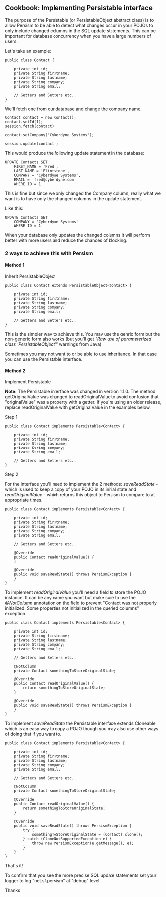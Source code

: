 ## Cookbook: Implementing Persistable interface

The purpose of the Persistable (or PersistableObject abstract class) is to allow Persism to be able to detect what 
changes occur in your POJOs to only include changed columns in the SQL update statements. This can be important for 
database concurrency when you have a large numbers of users.

Let's take an example:
```
public class Contact {

    private int id;
    private String firstname;
    private String lastname;
    private String company;
    private String email;
    
    // Getters and Setters etc..
}
```

We'll fetch one from our database and change the company name.

```
Contact contact = new Contact();
contact.setId(1);
session.fetch(contact);

contact.setCompany("Cyberdyne Systems");

session.update(contact);
```

This would produce the following update statement in the database:

```
UPDATE Contacts SET 
    FIRST_NAME = 'Fred', 
    LAST_NAME = 'Flintstone', 
    COMPANY = 'Cyberdyne Systems', 
    EMAIL = 'fred@cyberdyne.com' 
    WHERE ID = 1       
```
This is fine but since we only changed the Company column, really what we want is to have only the changed 
columns in the update statement.

Like this:

```
UPDATE Contacts SET 
    COMPANY = 'Cyberdyne Systems' 
    WHERE ID = 1       
```
When your database only updates the changed columns it will perform better with more users and reduce the chances of blocking.

### 2 ways to achieve this with Persism

#### Method 1

Inherit PersistableObject

```
public class Contact extends PersistableObject<Contact> {

    private int id;
    private String firstname;
    private String lastname;
    private String company;
    private String email;
    
    // Getters and Setters etc..
}
```
This is the simpler way to achieve this. You may use the genric form but the non-generic form also works 
(but you'll get *"Raw use of parameterized class 'PersistableObject'"* warnings from Java)

Sometimes you may not want to or be able to use inheritance. In that case you can use the Persistable interface.

#### Method 2

Implement Persistable

**Note:** The Persistable interface was changed in version 1.1.0. The method getOriginalValue was changed to readOriginalValue 
to avoid confusion that "originalValue" was a property with a getter. If you're using an older release, replace
readOriginalValue with getOriginalValue in the examples below.

Step 1

```
public class Contact implements Persistable<Contact> {

    private int id;
    private String firstname;
    private String lastname;
    private String company;
    private String email;
    
    // Getters and Setters etc..
}
```
Step 2

For the interface you'll need to implement the 2 methods: *saveReadState* - which is used to keep a copy of your POJO 
in its initial state and *readOriginalValue* - which returns this object to Persism to compare to at appropriate times.

```
public class Contact implements Persistable<Contact> {

    private int id;
    private String firstname;
    private String lastname;
    private String company;
    private String email;
    
    // Getters and Setters etc..

    @Override
    public Contact readOriginalValue() {
    }
    
    @Override
    public void saveReadState() throws PersismException {
    }
}
```

To implement *readOriginalValue* you'll need a field to store the POJO instance. It can be any name you want but make sure 
to use the *@NotColumn* annotation on the field to prevent "Contact was not properly initialized. Some properties not 
initialized in the queried columns" exception.

```
public class Contact implements Persistable<Contact> {

    private int id;
    private String firstname;
    private String lastname;
    private String company;
    private String email;
    
    // Getters and Setters etc..

    @NotColumn
    private Contact somethingToStoreOriginalState;

    @Override
    public Contact readOriginalValue() {
        return somethingToStoreOriginalState;
    }

    @Override
    public void saveReadState() throws PersismException {
    }   
}
```

To implement *saveReadState* the Persistable interface extends Cloneable which is an easy way 
to copy a POJO though you may also use other ways of doing that if you want to. 

```
public class Contact implements Persistable<Contact> {

    private int id;
    private String firstname;
    private String lastname;
    private String company;
    private String email;
    
    // Getters and Setters etc..

    @NotColumn
    private Contact somethingToStoreOriginalState;

    @Override
    public Contact readOriginalValue() {
        return somethingToStoreOriginalState;
    }

    @Override
    public void saveReadState() throws PersismException {
        try {
            somethingToStoreOriginalState = (Contact) clone();
        } catch (CloneNotSupportedException e) {
            throw new PersismException(e.getMessage(), e);
        }
    }   
}
```

That's it!

To confirm that you see the more precise SQL update statements set your logger to log "net.sf.persism" 
at "debug" level.

Thanks